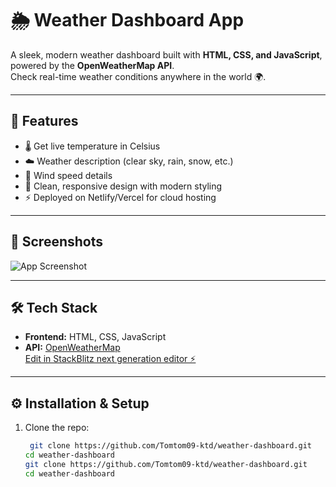 # 🌦️ Weather Dashboard App

A sleek, modern weather dashboard built with **HTML, CSS, and JavaScript**, powered by the **OpenWeatherMap API**.  
Check real-time weather conditions anywhere in the world 🌍.

---

## 🚀 Features
- 🌡️ Get live temperature in Celsius
- ☁️ Weather description (clear sky, rain, snow, etc.)
- 💨 Wind speed details
- 🎨 Clean, responsive design with modern styling
- ⚡ Deployed on Netlify/Vercel for cloud hosting

---

## 📸 Screenshots
![App Screenshot](https://via.placeholder.com/800x400.png?text=Add+your+screenshot+here)

---

## 🛠️ Tech Stack
- **Frontend:** HTML, CSS, JavaScript  
- **API:** [OpenWeatherMap](https://openweathermap.org/api)  
[Edit in StackBlitz next generation editor ⚡️](https://stackblitz.com/~/github.com/Tomtom09-ktd/weather-app)

---

## ⚙️ Installation & Setup

1. Clone the repo:
   ```bash
    git clone https://github.com/Tomtom09-ktd/weather-dashboard.git
   cd weather-dashboard
   git clone https://github.com/Tomtom09-ktd/weather-dashboard.git
   cd weather-dashboard
